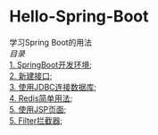# Hello-Spring-Boot  
学习Spring Boot的用法  
*目录*  
[1. SpringBoot开发环境](https://github.com/xuanu/Hello-Spring-Boot/blob/master/1/HelloSpringBoot.md);     
[2. 新建接口](https://github.com/xuanu/Hello-Spring-Boot/blob/master/2/新建接口.md);     
[3. 使用JDBC连接数据库](https://github.com/xuanu/Hello-Spring-Boot/blob/master/3/Spring%20Boot使用JDBC连接数据库.md);     
[4. Redis简单用法](https://github.com/xuanu/Hello-Spring-Boot/blob/master/4/Redis简单用法.md);   
[5. 使用JSP页面](https://github.com/xuanu/Hello-Spring-Boot/blob/master/5/使用JSP页面.md);   
[5. Filter拦截器](https://github.com/xuanu/Hello-Spring-Boot/blob/master/6/Filter拦截器.md);   